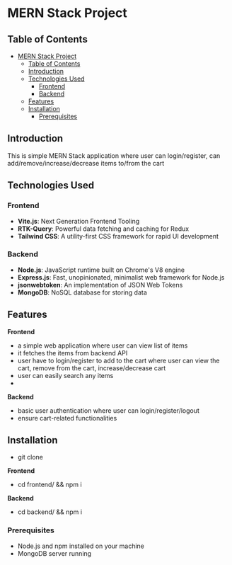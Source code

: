 # MERN Stack Project

## Table of Contents

- [MERN Stack Project](#mern-stack-project)
  - [Table of Contents](#table-of-contents)
  - [Introduction](#introduction)
  - [Technologies Used](#technologies-used)
    - [Frontend](#frontend)
    - [Backend](#backend)
  - [Features](#features)
  - [Installation](#installation)
    - [Prerequisites](#prerequisites)

## Introduction

This is simple MERN Stack application where user can login/register, can add/remove/increase/decrease items to/from the cart 

## Technologies Used

### Frontend

- **Vite.js**: Next Generation Frontend Tooling
- **RTK-Query**: Powerful data fetching and caching for Redux
- **Tailwind CSS**: A utility-first CSS framework for rapid UI development

### Backend

- **Node.js**: JavaScript runtime built on Chrome's V8 engine
- **Express.js**: Fast, unopinionated, minimalist web framework for Node.js
- **jsonwebtoken**: An implementation of JSON Web Tokens
- **MongoDB**: NoSQL database for storing data

## Features

**Frontend**
- a simple web application where user can view list of items
- it fetches the items from backend API
- user have to login/register to add to the cart where user can view the cart, remove from the cart, increase/decrease cart
- user can easily search any items
- 
**Backend**
- basic user authentication where user can login/register/logout
- ensure cart-related functionalities

## Installation

- git clone 
  
 **Frontend**

- cd frontend/ && npm i

 **Backend**

- cd backend/ && npm i

### Prerequisites

- Node.js and npm installed on your machine
- MongoDB server running


